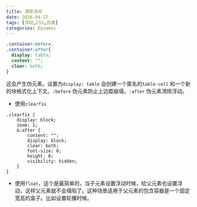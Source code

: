 ```yaml
---
title: 清除浮动
date: 2016-04-27
tags: [浮动,CSS,伪类]
categories: Dynamic
---
```


```css
.container:before,
.container:after{
  display: table;
  content: "";
  clear: both;
}
```

这会产生伪元素。设置为`display: table` 会创建一个匿名的`table-cell` 和一个新的块格式化上下文。`:before` 伪元素防止上边距崩塌，`:after` 伪元素清除浮动。

- 使用`clearfix`

```less
.clearfix {
    display: block;
    zoom: 1;
    &:after {
        content: "";
        display: block;
        clear: both;
        font-size: 0;
        height: 0;
        visibility: hidden;
    }
}
```

- 使用`float`，这个是最简单的，当子元素设置浮动时候，给父元素也设置浮动，这样父元素就不会塌陷了。这种场景适用于父元素的包含容器是一个固定宽高的盒子。比如设置轮播时候。
